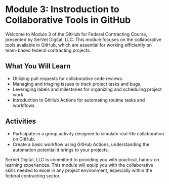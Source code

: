# Module 3: Instroduction to Collaborative Tools in GitHub

Welcome to Module 3 of the GitHub for Federal Contracting Course, presented by SerVet Digital, LLC. This module focuses on the collaborative tools available in GitHub, which are essential for working efficiently on team-based federal contracting projects.

## What You Will Learn

- Utilizing pull requests for collaborative code reviews.
- Managing and triaging issues to track project tasks and bugs.
- Leveraging labels and milestones for organizing and scheduling project work.
- Introduction to GitHub Actions for automating routine tasks and workflows.

## Activities

- Participate in a group activity designed to simulate real-life collaboration on GitHub.
- Create a basic workflow using GitHub Actions, understanding the automation potential it brings to your projects.

SerVet Digital, LLC is committed to providing you with practical, hands-on learning experiences. This module will equip you with the collaborative skills needed to excel in any project environment, especially within the federal contracting sector.
